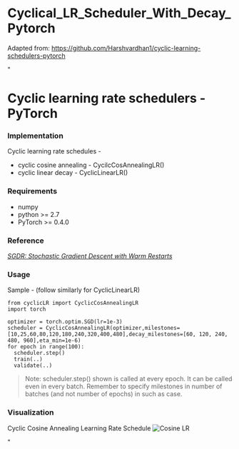 # Cyclical_LR_Scheduler_With_Decay_Pytorch
Adapted from: https://github.com/Harshvardhan1/cyclic-learning-schedulers-pytorch


" 

# Cyclic learning rate schedulers -PyTorch

### Implementation
Cyclic learning rate schedules -
- cyclic cosine annealing - CycilcCosAnnealingLR()
- cyclic linear decay - CyclicLinearLR()

### Requirements
- numpy 
- python >= 2.7
- PyTorch >= 0.4.0

### Reference
<a href= https://arxiv.org/pdf/1608.03983.pdf> *SGDR: Stochastic Gradient Descent with Warm Restarts* </a>

### Usage
Sample - (follow similarly for CyclicLinearLR)
```
from cyclicLR import CyclicCosAnnealingLR
import torch

optimizer = torch.optim.SGD(lr=1e-3)
scheduler = CyclicCosAnnealingLR(optimizer,milestones=[10,25,60,80,120,180,240,320,400,480],decay_milestones=[60, 120, 240, 480, 960],eta_min=1e-6)
for epoch in range(100):
  scheduler.step()
  train(..)
  validate(..)
```
>Note: scheduler.step() shown is called at every epoch. It can be called even in every batch. Remember to specify milestones in number of batches (and not number of epochs) in such as case.


### Visualization
Cyclic Cosine Annealing Learning Rate Schedule
![Cosine LR](https://github.com/bluesky314/Cyclical_LR_Scheduler_With_Decay_Pytorch/blob/master/cyc.png)



"
